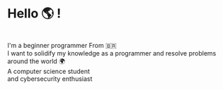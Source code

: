 <p><h1>Hello 🌎 !</h1></p>
<br>I'm a <stroke>beginner</stroke> programmer From 🇧🇷<br>
I want to solidify my knowledge as a programmer and resolve problems around the world 🌍<br>
A computer science student<br>
and cybersecurity enthusiast<br>
